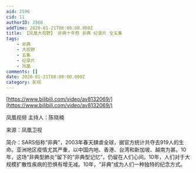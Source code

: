 ```yaml
---
aid: 2596
cid: 11
authorID: 2960
addTime: 2020-01-21T08:00:00.000Z
title: 【凤凰大视野】 非典十年祭 非典 纪录片 全五集
tags:
    - 非典
    - 大视野
    - 五集
    - 纪录片
    - 凤凰
comments: []
date: 2020-01-21T08:00:00.000Z
category: 影视
---
```


[https://www.bilibili.com/video/av8132069/](https://www.bilibili.com/video/av8132069/)

凤凰视频 主持人：陈晓楠

来源：凤凰卫视

简介：SARS俗称“非典”，2003年春天肆虐全球，据官方统计共夺去919人的生命。亚洲地区疫情尤其严重，以中国内地、香港、台湾和新加坡、越南为甚。10年，这场“非典型肺炎”留下的“非典型记忆”，仍留在人们心间。10年，人们对于大规模扩散性疾病的恐惧有增无减。10年，“非典”成为人们一种独特的纪念方式。

